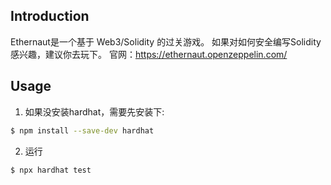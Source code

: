 ## Introduction
Ethernaut是一个基于 Web3/Solidity 的过关游戏。
如果对如何安全编写Solidity感兴趣，建议你去玩下。
官网：https://ethernaut.openzeppelin.com/

## Usage

1. 如果没安装hardhat，需要先安装下:

``` sh
$ npm install --save-dev hardhat
```

2. 运行

``` sh
$ npx hardhat test
```